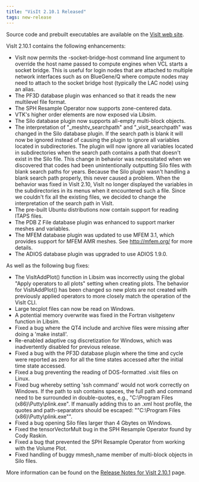 ```yaml
---
title: "VisIt 2.10.1 Released"
tags: new-release
---
```


Source code and prebuilt executables are available on the [VisIt web site](https://visit.llnl.gov/).

VisIt 2.10.1 contains the following enhancements:

* VisIt now permits the -socket-bridge-host command line argument to override the host name passed to compute engines when VCL starts a socket bridge. This is useful for login nodes that are attached to multiple network interfaces such as on BlueGene/Q where compute nodes may need to attach to the socket bridge host (typically the LAC node) using an alias.
* The PF3D database plugin was enhanced so that it reads the new multilevel file format.
* The SPH Resample Operator now supports zone-centered data.
* VTK's higher order elements are now exposed via Libsim.
* The Silo database plugin now supports all-empty multi-block objects.
* The interpretation of "_meshtv_searchpath" and "_visit_searchpath" was changed in the Silo database plugin. If the search path is blank it will now be ignored instead of causing the plugin to ignore all variables located in subdirectories. The plugin will now ignore all variables located in subdirectories when the search path contains a path that doesn't exist in the Silo file. This change in behavior was necessitated when we discovered that codes had been unintentionally outputting Silo files with blank search paths for years. Because the Silo plugin wasn't handling a blank search path properly, this never caused a problem. When the behavior was fixed in VisIt 2.10, VisIt no longer displayed the variables in the subdirectories in its menus when it encountered such a file. Since we couldn't fix all the existing files, we decided to change the interpretation of the search path in VisIt.
* The pre-built Ubuntu distributions now contain support for reading ITAPS files.
* The PDB Z File database plugin was enhanced to support marker meshes and variables.
* The MFEM database plugin was updated to use MFEM 3.1, which provides support for MFEM AMR meshes. See http://mfem.org/ for more details.
* The ADIOS database plugin was upgraded to use ADIOS 1.9.0.

As well as the following bug fixes:

* The VisItAddPlot() function in Libsim was incorrectly using the global "Apply operators to all plots" setting when creating plots. The behavior for VisItAddPlot() has been changed so new plots are not created with previously applied operators to more closely match the operation of the VisIt CLI.
* Large tecplot files can now be read on Windows.
* A potential memory overwrite was fixed in the Fortran visitgetenv function in Libsim.
* Fixed a bug where the QT4 include and archive files were missing after doing a 'make install'.
* Re-enabled adaptive csg discretization for Windows, which was inadvertently disabled for previous release.
* Fixed a bug with the PF3D database plugin where the time and cycle were reported as zero for all the time states accessed after the initial time state accessed.
* Fixed a bug preventing the reading of DOS-formatted .visit files on Linux.
* Fixed bug whereby setting 'ssh command' would not work correctly on Windows. If the path to ssh contains spaces, the full path and command need to be surrounded in double-quotes, e.g., "C:\Program Files (x86)\Putty\plink.exe". If manually adding this to an .xml host profile, the quotes and path-separators should be escaped: "\"C:\\Program Files (x86)\\Putty\\plink.exe\"".
* Fixed a bug opening Silo files larger than 4 Gbytes on Windows.
* Fixed the tensorVectorMult bug in the SPH Resample Operator found by Cody Raskin.
* Fixed a bug that prevented the SPH Resample Operator from working with the Volume Plot.
* Fixed handling of buggy mmesh_name member of multi-block objects in Silo files.

More information can be found on the [Release Notes for VisIt 2.10.1](https://wci.llnl.gov/simulation/computer-codes/visit/releases/release-notes-2.10.1) page.
